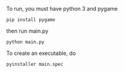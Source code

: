 To run, you must have python 3 and pygame

```
pip install pygame
```

then run main.py

```
python main.py
```

To create an executable, do

```
pyinstaller main.spec
```
